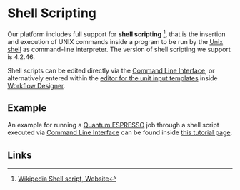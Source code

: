 # Shell Scripting

Our platform includes full support for **shell scripting** [^1], that is the insertion and execution of UNIX commands inside a program to be run by the [Unix shell](../../cli/environment.md#shell-type) as command-line interpreter. The version of shell scripting we support is 4.2.46.

Shell scripts can be edited directly via the [Command Line Interface](../../cli/overview.md), or alternatively entered within the [editor for the unit input templates](../../workflow-designer/unit-editor/input-templates.md) inside [Workflow Designer](../../workflow-designer/overview.md).

## Example

An example for running a [Quantum ESPRESSO](../modeling/quantum-espresso/overview.md) job through a shell script executed via [Command Line Interface](../../jobs-cli/overview.md) can be found inside [this tutorial page](../../tutorials/jobs-cli/job-cli-example.md#4.-combined-input-script).

## Links

[^1]: [Wikipedia Shell script, Website](https://en.wikipedia.org/wiki/Shell_script)
